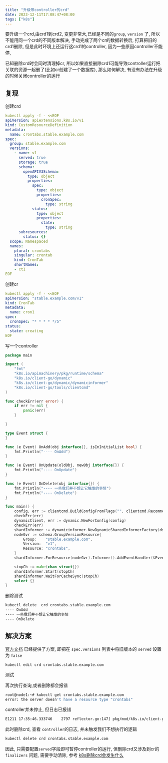 ```yaml
---
title: "升级带controller的crd"
date: 2023-12-11T17:08:47+08:00
tags: ["k8s"]
---
```


要升级一个crd,由crd1到crd2, 变更非常大,已经是不同的`group`, `version` 了, 所以不能用同一个crd的不同版本解决, 手动完成了两个cr的数据转换后, 打算把旧的crd1删除,  但是此时环境上还运行这crd1的controller, 因为一些原因controller不能停,

已知删除crd时会同时清理掉cr, 所以如果直接删除crd1可能导致controller运行把关联的资源一起删了(比如cr创建了一个数据库),  那么如何解决, 有没有办法在升级的时候关闭controller的运行

## 复现

创建crd

```yaml
kubectl apply -f - <<EOF
apiVersion: apiextensions.k8s.io/v1
kind: CustomResourceDefinition
metadata:
  name: crontabs.stable.example.com
spec:
  group: stable.example.com
  versions:
    - name: v1
      served: true
      storage: true
      schema:
        openAPIV3Schema:
          type: object
          properties:
            spec:
              type: object
              properties:
                cronSpec:
                  type: string
            status:
              type: object
              properties:
                state:
                  type: string
      subresources:
        status: {}
  scope: Namespaced
  names:
    plural: crontabs
    singular: crontab
    kind: CronTab
    shortNames:
    - ct1
EOF
```
创建cr

```yaml
kubectl apply -f - <<EOF
apiVersion: "stable.example.com/v1"
kind: CronTab
metadata:
  name: cron1
spec:
  cronSpec: "* * * * */5"
status:
  state: creating
EOF
```

写一个controller

```go
package main

import (
	"fmt"
	"k8s.io/apimachinery/pkg/runtime/schema"
	"k8s.io/client-go/dynamic"
	"k8s.io/client-go/dynamic/dynamicinformer"
	"k8s.io/client-go/tools/clientcmd"
)

func checkErr(err error) {
	if err != nil {
		panic(err)
	}

}

type Event struct {
}

func (e Event) OnAdd(obj interface{}, isInInitialList bool) {
	fmt.Println("---- OnAdd")
}

func (e Event) OnUpdate(oldObj, newObj interface{}) {
	fmt.Println("---- OnUpdate")
}

func (e Event) OnDelete(obj interface{}) {
	fmt.Println("---- 一些我们并不想让它触发的事情")
	fmt.Println("---- OnDelete")
}

func main() {
	config, err := clientcmd.BuildConfigFromFlags("", clientcmd.RecommendedHomeFile)
	checkErr(err)
	dynamicClient, err := dynamic.NewForConfig(config)
	checkErr(err)
	shardInformer := dynamicinformer.NewDynamicSharedInformerFactory(dynamicClient, 0)
	nodeGvr := schema.GroupVersionResource{
		Group:    "stable.example.com",
		Version:  "v1",
		Resource: "crontabs",
	}
	shardInformer.ForResource(nodeGvr).Informer().AddEventHandler(&Event{})

	stopCh := make(chan struct{})
	shardInformer.Start(stopCh)
	shardInformer.WaitForCacheSync(stopCh)
	select {}
}
```

删除测试

```bash
kubectl delete  crd crontabs.stable.example.com
---- OnAdd
---- 一些我们并不想让它触发的事情
---- OnDelete
```

## 解决方案

[官方文档](https://kubernetes.io/zh-cn/docs/tasks/extend-kubernetes/custom-resources/custom-resource-definition-versioning/#overview) 已经提供了方案, 即把在 `spec.versions` 列表中将旧版本的 `served` 设置为 `false`

```
kubectl edit crd crontabs.stable.example.com
```

测试

再次执行查询,或者删除都会报错

```bash
root@node1:~# kubectl get crontabs.stable.example.com 
error: the server doesn't have a resource type "crontabs"
```

controller并未停止, 但日志已报错

```bash
E1211 17:35:46.333746    2797 reflector.go:147] pkg/mod/k8s.io/client-go@v0.28.4/tools/cache/reflector.go:229: Failed to watch stable.example.com/v1, Resource=crontabs: failed to list stable.example.com/v1, Resource=crontabs: the server could not find the requested resource
```

此时删除crd, 查看 `controller`的日志, 并未触发我们不想执行的逻辑

```bash
kubectl delete crd crontabs.stable.example.com
```

因此, 只需要配置`served`字段即可暂停controller的运行, 但删除crd又涉及到cr的`finalizers` 问题, 需要手动清除, 参考 [k8s删除crd会发生什么](http://inksnw.asuscomm.com:3001/post/k8s%E5%88%A0%E9%99%A4crd%E4%BC%9A%E5%8F%91%E7%94%9F%E4%BB%80%E4%B9%88/)



